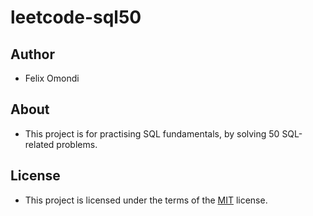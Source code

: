 # leetcode-sql50

## Author
- Felix Omondi

## About
- This project is for practising SQL fundamentals, by solving 50 SQL-related problems.

## License
- This project is licensed under the terms of the <a href="./LICENSE">MIT</a> license.